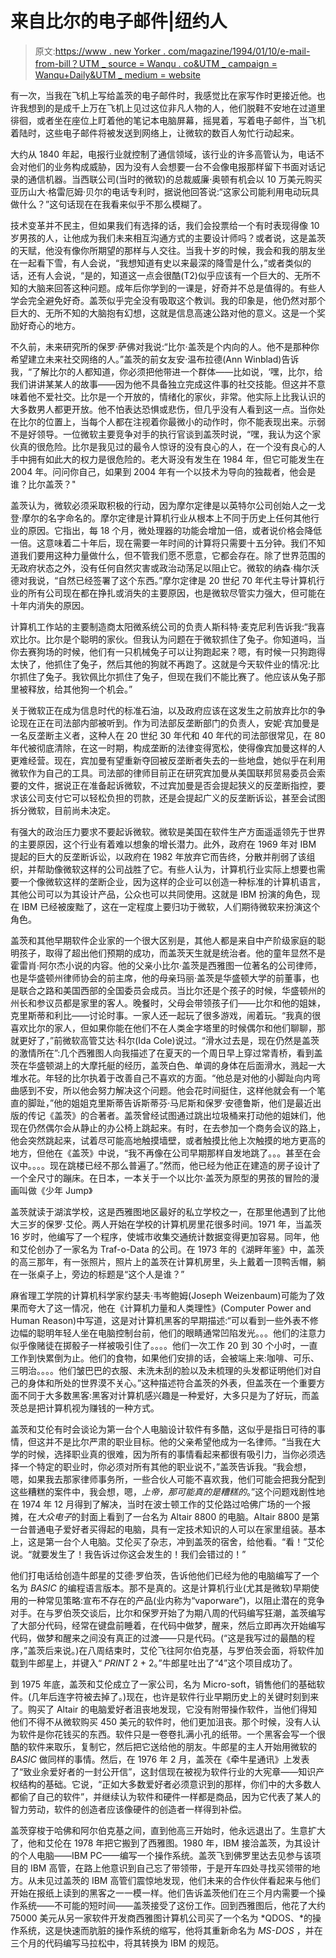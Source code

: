# 来自比尔的电子邮件|纽约人

> 原文:[https://www . new Yorker . com/magazine/1994/01/10/e-mail-from-bill？UTM _ source = Wanqu . co&UTM _ campaign = Wanqu+Daily&UTM _ medium = website](https://www.newyorker.com/magazine/1994/01/10/e-mail-from-bill?utm_source=wanqu.co&utm_campaign=Wanqu+Daily&utm_medium=website)

有一次，当我在飞机上写给盖茨的电子邮件时，我感觉比在家写作时更接近他。也许我想到的是成千上万在飞机上见过这位非凡人物的人，他们脱鞋不安地在过道里徘徊，或者坐在座位上盯着他的笔记本电脑屏幕，摇晃着，写着电子邮件，当飞机着陆时，这些电子邮件将被发送到网络上，让微软的数百人匆忙行动起来。

大约从 1840 年起，电报行业就控制了通信领域，该行业的许多高管认为，电话不会对他们的业务构成威胁，因为没有人会想要一台不会像电报那样留下书面对话记录的通信机器。当西联公司(当时的微软)的总裁威廉·奥顿有机会以 10 万美元购买亚历山大·格雷厄姆·贝尔的电话专利时，据说他回答说:“这家公司能利用电动玩具做什么？”这句话现在在我看来似乎不那么模糊了。

技术变革并不民主，但如果我们有选择的话，我们会投票给一个有时表现得像 10 岁男孩的人，让他成为我们未来相互沟通方式的主要设计师吗？或者说，这是盖茨的天赋，他没有像你所期望的那样与人交往。当我十岁的时候，我会和我的朋友坐在一起看下雪，有人会说，“我想知道有史以来最深的降雪是什么，”或者类似的话，还有人会说，“是的，知道这一点会很酷(T2)似乎应该有一个巨大的、无所不知的大脑来回答这种问题。成年后你学到的一课是，好奇并不总是值得的。有些人学会完全避免好奇。盖茨似乎完全没有吸取这个教训。我的印象是，他仍然对那个巨大的、无所不知的大脑抱有幻想，这就是信息高速公路对他的意义。这是一个奖励好奇心的地方。

不久前，未来研究所的保罗·萨佛对我说:“比尔·盖茨是个内向的人。他不是那种你希望建立未来社交网络的人。”盖茨的前女友安·温布拉德(Ann Winblad)告诉我，“了解比尔的人都知道，你必须把他带进一个群体——比如说，‘嘿，比尔，给我们讲讲某某人的故事——因为他不具备独立完成这件事的社交技能。但这并不意味着他不爱社交。比尔是一个开放的，情绪化的家伙，非常。他实际上比我认识的大多数男人都更开放。他不怕表达恐惧或悲伤，但几乎没有人看到这一点。当你处在比尔的位置上，当每个人都在注视着你最微小的动作时，你不能表现出来。示弱不是好领导。一位微软主要竞争对手的执行官谈到盖茨时说，“嘿，我认为这个家伙真的很危险。比尔是我见过的最令人惊讶的没有良心的人，在一个没有良心的人手中拥有如此大的权力是很危险的。老大哥没有发生在 1984 年，但它可能发生在 2004 年。问问你自己，如果到 2004 年有一个以技术为导向的独裁者，他会是谁？比尔盖茨？"

盖茨认为，微软必须采取积极的行动，因为摩尔定律是以英特尔公司创始人之一戈登·摩尔的名字命名的。摩尔定律是计算机行业从根本上不同于历史上任何其他行业的原因。它指出，每 18 个月，微处理器的功能会增加一倍，或者说价格会降低一倍。这意味着二十年后，现在需要一年时间的计算将只需要十五分钟。我们不知道我们要用这种力量做什么，但不管我们愿不愿意，它都会存在。除了世界范围的无政府状态之外，没有任何自然灾害或政治动荡足以阻止它。微软的纳森·梅尔沃德对我说，“自然已经签署了这个东西。”摩尔定律是 20 世纪 70 年代主导计算机行业的所有公司现在都在挣扎或消失的主要原因，也是微软尽管实力强大，但可能在十年内消失的原因。

计算机工作站的主要制造商太阳微系统公司的负责人斯科特·麦克尼利告诉我:“我喜欢比尔。比尔是个聪明的家伙。但我认为问题在于微软抓住了兔子。你知道吗，当你去赛狗场的时候，他们有一只机械兔子可以让狗跑起来？嗯，有时候一只狗跑得太快了，他抓住了兔子，然后其他的狗就不再跑了。这就是今天软件业的情况:比尔抓住了兔子。我钦佩比尔抓住了兔子，但现在我们不能比赛了。他应该从兔子那里被释放，给其他狗一个机会。”

关于微软正在成为信息时代的标准石油，以及政府应该在这发生之前放弃比尔的争论现在正在司法部内部被听到。作为司法部反垄断部门的负责人，安妮·宾加曼是一名反垄断主义者，这种人在 20 世纪 30 年代和 40 年代的司法部很常见，在 80 年代被彻底清除，在这一时期，构成垄断的法律变得宽松，使得像宾加曼这样的人更难经营。现在，宾加曼有望重新夺回被反垄断者失去的一些地盘，她似乎在利用微软作为自己的工具。司法部的律师目前正在研究宾加曼从美国联邦贸易委员会索要的文件，据说正在准备起诉微软，不过宾加曼是否会提起狭义的反垄断指控，要求该公司支付它可以轻松负担的罚款，还是会提起广义的反垄断诉讼，甚至会试图拆分微软，目前尚未决定。

有强大的政治压力要求不要起诉微软。微软是美国在软件生产方面遥遥领先于世界的主要原因，这个行业有着难以想象的增长潜力。此外，政府在 1969 年对 IBM 提起的巨大的反垄断诉讼，以政府在 1982 年放弃它而告终，分散并削弱了该组织，并帮助像微软这样的公司战胜了它。有些人认为，计算机行业实际上想要也需要一个像微软这样的垄断企业，因为这样的企业可以创造一种标准的计算机语言，其他公司可以为其设计产品，公众也可以共同使用。这就是 IBM 扮演的角色，现在 IBM 已经被废黜了，这在一定程度上要归功于微软，人们期待微软来扮演这个角色。

盖茨和其他早期软件企业家的一个很大区别是，其他人都是来自中产阶级家庭的聪明孩子，取得了超出他们预期的成功，而盖茨天生就是统治者。他的童年显然不是霍雷肖·阿尔杰小说的内容。他的父亲小比尔·盖茨是西雅图一位著名的公司律师，也是华盛顿州律师协会的前主席，他的母亲玛丽·盖茨是华盛顿大学的前董事，也是联合之路和美国西部的全国委员会成员。当比尔还是个孩子的时候，华盛顿州的州长和参议员都是家里的客人。晚餐时，父母会带领孩子们——比尔和他的姐妹，克里斯蒂和利比——讨论时事。一家人还一起玩了很多游戏，闹着玩。“我真的很喜欢比尔的家人，但如果你能在他们不在人类金字塔里的时候偶尔和他们聊聊，那就更好了，”前微软高管艾达·科尔(Ida Cole)说过。“滑水过去是，现在仍然是盖茨的激情所在”:几个西雅图人向我描述了在夏天的一个周日早上穿过常青桥，看到盖茨在华盛顿湖上的大摩托艇的经历，盖茨白色、单调的身体在后面滑水，溅起一大堆水花。年轻的比尔执着于改善自己不喜欢的方面。“他总是对他的小脚趾向内弯曲感到不安，所以他会努力解决这个问题。他会花时间挺住，这样他就会有一个笔直的脚趾，”他的姐姐克里斯蒂告诉斯蒂芬·马尼斯和保罗·安德鲁斯，他们是最近出版的传记《盖茨》的合著者。盖茨曾经试图通过跳出垃圾桶来打动他的姐妹们，他现在仍然偶尔会从静止的办公椅上跳起来。有时，在去参加一个商务会议的路上，他会突然跳起来，试着尽可能高地触摸墙壁，或者触摸比他上次触摸的地方更高的地方，但他在《盖茨》中说，“我不再像在公司早期那样自发地跳了。。。甚至在会议中。。。。现在跳楼已经不那么普遍了。”然而，他已经为他正在建造的房子设计了一个全尺寸的蹦床。在日本，一本关于一个以比尔·盖茨为原型的男孩的冒险的漫画叫做《少年 Jump》

盖茨就读于湖滨学校，这是西雅图地区最好的私立学校之一，在那里他遇到了比他大三岁的保罗·艾伦。两人开始在学校的计算机房里花很多时间。1971 年，当盖茨 16 岁时，他编写了一个程序，使城市收集交通统计数据变得更加容易。同年，他和艾伦创办了一家名为 Traf-o-Data 的公司。在 1973 年的《湖畔年鉴》中，盖茨的高三那年，有一张照片，照片上的盖茨在计算机房里，头上戴着一顶鸭舌帽，躺在一张桌子上，旁边的标题是“这个人是谁？”

麻省理工学院的计算机科学家约瑟夫·韦岑鲍姆(Joseph Weizenbaum)可能为了效果而夸大了这一情况，他在《计算机力量和人类理性》(Computer Power and Human Reason)中写道，这是对计算机黑客的早期描述:“可以看到一些外表不修边幅的聪明年轻人坐在电脑控制台前，他们的眼睛通常凹陷发光。。。他们的注意力似乎像赌徒在掷骰子一样被吸引住了。。。。他们一次工作 20 到 30 个小时，一直工作到快累倒为止。他们的食物，如果他们安排的话，会被端上来:咖啡、可乐、三明治。。。。他们皱巴巴的衣服、未洗未刮的脸以及未梳理的头发都证明他们对自己的身体和所处的世界漠不关心。”这种描述符合盖茨的外表，但盖茨在一个重要方面不同于大多数黑客:黑客对计算机感兴趣是一种爱好，大多只是为了好玩，而盖茨总是把计算机视为赚钱的一种方式。

盖茨和艾伦有时会谈论为第一台个人电脑设计软件有多酷，这似乎是指日可待的事情，但这并不是比尔严肃的职业目标。他的父亲希望他成为一名律师。“当我在大学的时候，选择职业真的很难，因为所有的事情看起来都很有吸引力，当你必须选择一个特定的职业时，你必须对所有其他的职业说不，”盖茨告诉我。“我会想，嗯，如果我去那家律师事务所，一些合伙人可能不喜欢我，他们可能会把我分配到这些糟糕的案件中，我会想，嗯，*上帝，*那可能真的是*糟糕的*。”这个问题戏剧性地在 1974 年 12 月得到了解决，当时在波士顿工作的艾伦路过哈佛广场的一个报摊，在*大众电子*的封面上看到了一台名为 Altair 8800 的电脑。Altair 8800 是第一台普通电子爱好者买得起的电脑，具有一定技术知识的人可以在家里组装。基本上，这是第一台个人电脑。艾伦买了杂志，冲到盖茨的宿舍，给他看。“看！”艾伦说。“就要发生了！我告诉过你这会发生的！我们会错过的！”

他们打电话给创造牛郎星的艾德·罗伯茨，告诉他他们已经为他的电脑编写了一个名为 *BASIC* 的编程语言版本。那不是真的。这是计算机行业(尤其是微软)早期使用的一种常见策略:宣布不存在的产品(业内称为“vaporware”)，以阻止潜在的竞争对手。在与罗伯茨交谈后，比尔和保罗开始了为期八周的代码编写狂潮，盖茨编写了大部分代码，经常在键盘前睡着，在代码中做梦，醒来，然后立即再次开始编写代码，做梦和醒来之间没有真正的过渡——只是代码。(“这是我写过的最酷的程序，”盖茨后来说。)在八周结束时，艾伦飞往阿尔伯克基，与罗伯茨会面，将软件加载到牛郎星上，并键入“ *PRINT* 2 + 2。”牛郎星吐出了“4”这个项目成功了。

到 1975 年底，盖茨和艾伦成立了一家公司，名为 Micro-soft，销售他们的基础软件。(几年后连字符被去掉了。)现在，也许是软件行业早期历史上的关键时刻到来了。购买了 Altair 的电脑爱好者沮丧地发现，它没有附带操作软件，当他们得知他们不得不从微软购买 450 美元的软件时，他们更加沮丧。那个时候，没有人认为软件是你花钱买的东西。软件只是一卷卷扎满小孔的纸带。一个黑客会写一个很酷的软件来取乐，复制它，然后把它送给他的朋友。牛郎星的主人开始用微软的 *BASIC* 做同样的事情。然后，在 1976 年 2 月，盖茨在《牵牛星通讯》上发表了“致业余爱好者的一封公开信”，这封信现在被视为软件行业的大宪章——知识产权结构的基础。它说，“正如大多数爱好者必须意识到的那样，你们中的大多数人都偷了自己的软件”，并继续认为软件和硬件一样都是商品，因为它代表了某人的智力劳动，软件的创造者应该像硬件的创造者一样得到补偿。

盖茨穿梭于哈佛和阿尔伯克基之间，直到他高三开始时，他永远退出了。生意扩大了，他和艾伦在 1978 年把它搬到了西雅图。1980 年，IBM 接洽盖茨，为其设计的个人电脑——IBM PC——编写一个操作系统。盖茨飞到佛罗里达去见参与该项目的 IBM 高管，在路上他意识到自己忘了带领带，于是开车四处寻找买领带的地方。从未见过盖茨的 IBM 高管们震惊地发现，他们未来的合作伙伴看起来与他们开始在报纸上读到的黑客之一一模一样。他们告诉盖茨他们在三个月内需要一个操作系统——不可能的短时间——盖茨接受了这份工作。回到西雅图后，他花了大约 75000 美元从另一家软件开发商西雅图计算机公司买了一个名为 *QDOS、*的操作系统，这是快速而肮脏的操作系统的缩写，他将其重新命名为 *MS-DOS* ，并在三个月的代码编写马拉松中，将其转换为 IBM 的规范。